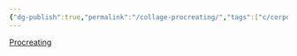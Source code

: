```yaml
---
{"dg-publish":true,"permalink":"/collage-procreating/","tags":["c/corporeal-gestures","c/series","c/statue","c/shape","c/analog","c/sold","c/exibition","c/JA"],"created":"2024-01-02T08:34:49.032-05:00","updated":"2024-01-04T11:38:48.221-05:00"}
---
```



[Procreating](https://www.instagram.com/p/B6yQLIghyRV/)
